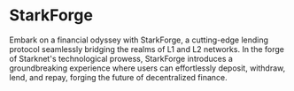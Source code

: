 # StarkForge
Embark on a financial odyssey with StarkForge, a cutting-edge lending protocol seamlessly bridging the realms of L1 and L2 networks. In the forge of Starknet's technological prowess, StarkForge introduces a groundbreaking experience where users can effortlessly deposit, withdraw, lend, and repay, forging the future of decentralized finance.
